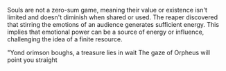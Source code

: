 Souls are not a zero-sum game, meaning their value or existence isn't limited and doesn't diminish when shared or used.
The reaper discovered that stirring the emotions of an audience generates sufficient energy.
This implies that emotional power can be a source of energy or influence, challenging the idea of a finite resource.

"Yond orimson boughs, a treasure lies in wait
The gaze of Orpheus will point you straight
